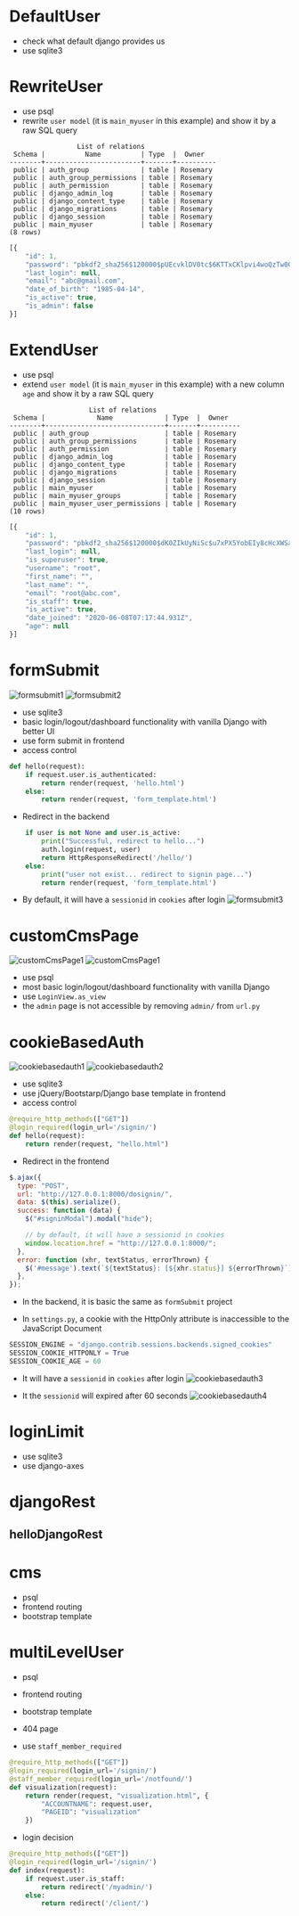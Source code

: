 # DefaultUser
* check what default django provides us
* use sqlite3

# RewriteUser
* use psql
* rewrite `user model` (it is `main_myuser` in this example) and show it by a raw SQL query

```
                 List of relations
 Schema |          Name          | Type  |  Owner   
--------+------------------------+-------+----------
 public | auth_group             | table | Rosemary
 public | auth_group_permissions | table | Rosemary
 public | auth_permission        | table | Rosemary
 public | django_admin_log       | table | Rosemary
 public | django_content_type    | table | Rosemary
 public | django_migrations      | table | Rosemary
 public | django_session         | table | Rosemary
 public | main_myuser            | table | Rosemary
(8 rows)
```

```javascript
[{
	"id": 1,
	"password": "pbkdf2_sha256$120000$pUEcvklDV0tc$6KTTxCKlpvi4woQzTw0GuASlBh+CgtgOgLxxGsFZ+Y4=",
	"last_login": null,
	"email": "abc@gmail.com",
	"date_of_birth": "1985-04-14",
	"is_active": true,
	"is_admin": false
}]
```

# ExtendUser
* use psql
* extend `user model` (it is `main_myuser` in this example) with a new column `age` and show it by a raw SQL query

```
                    List of relations
 Schema |             Name             | Type  |  Owner   
--------+------------------------------+-------+----------
 public | auth_group                   | table | Rosemary
 public | auth_group_permissions       | table | Rosemary
 public | auth_permission              | table | Rosemary
 public | django_admin_log             | table | Rosemary
 public | django_content_type          | table | Rosemary
 public | django_migrations            | table | Rosemary
 public | django_session               | table | Rosemary
 public | main_myuser                  | table | Rosemary
 public | main_myuser_groups           | table | Rosemary
 public | main_myuser_user_permissions | table | Rosemary
(10 rows)
```

```javascript
[{
	"id": 1,
	"password": "pbkdf2_sha256$120000$dK0ZIkUyNiSc$u7xPX5YobEIy8cHcXWSakiPXtRaoI3gOdBKWyJaZ/nU=",
	"last_login": null,
	"is_superuser": true,
	"username": "root",
	"first_name": "",
	"last_name": "",
	"email": "root@abc.com",
	"is_staff": true,
	"is_active": true,
	"date_joined": "2020-06-08T07:17:44.931Z",
	"age": null
}]
```


# formSubmit
![formsubmit1](images/formsubmit1.png)
![formsubmit2](images/formsubmit2.png)
* use sqlite3
* basic login/logout/dashboard functionality with vanilla Django with better UI
* use form submit in frontend
* access control
```python
def hello(request):
    if request.user.is_authenticated: 
        return render(request, 'hello.html')
    else:
        return render(request, 'form_template.html')
```
* Redirect in the backend
```python
    if user is not None and user.is_active:
        print("Successful, redirect to hello...")
        auth.login(request, user)
        return HttpResponseRedirect('/hello/')
    else:
        print("user not exist... redirect to signin page...")
        return render(request, 'form_template.html')
```
* By default, it will have a `sessionid` in `cookies` after login
![formsubmit3](images/formsubmit3.png)

# customCmsPage
![customCmsPage1](images/customcmspage1.png)
![customCmsPage1](images/customcmspage2.png)
* use psql
* most basic login/logout/dashboard functionality with vanilla Django
* use `LoginView.as_view`
* the `admin` page is not accessible by removing `admin/` from `url.py` 


# cookieBasedAuth
![cookiebasedauth1](images/cookiebasedauth1.png)
![cookiebasedauth2](images/cookiebasedauth2.png)
* use sqlite3
* use jQuery/Bootstarp/Django base template in frontend
* access control
```python
@require_http_methods(["GET"])
@login_required(login_url='/signin/')
def hello(request):
    return render(request, "hello.html")
```
* Redirect in the frontend
```javascript
$.ajax({
  type: "POST",
  url: "http://127.0.0.1:8000/dosignin/",
  data: $(this).serialize(),
  success: function (data) {
    $("#signinModal").modal("hide");

    // by default, it will have a sessionid in cookies
    window.location.href = "http://127.0.0.1:8000/";
  },
  error: function (xhr, textStatus, errorThrown) {
    $('#message').text(`${textStatus}: [${xhr.status}] ${errorThrown}`);
  },
});
```
* In the backend, it is basic the same as `formSubmit` project

* In `settings.py`, a cookie with the HttpOnly attribute is inaccessible to the JavaScript Document
```python
SESSION_ENGINE = "django.contrib.sessions.backends.signed_cookies"
SESSION_COOKIE_HTTPONLY = True
SESSION_COOKIE_AGE = 60
```

* It will have a `sessionid` in `cookies` after login
![cookiebasedauth3](images/cookiebasedauth1.png)

* It the `sessionid` will expired after 60 seconds
![cookiebasedauth4](images/cookiebasedauth2.png)

# loginLimit
* use sqlite3
* use django-axes

# djangoRest
## helloDjangoRest

# cms
* psql
* frontend routing 
* bootstrap template

# multiLevelUser
* psql
* frontend routing 
* bootstrap template
* 404 page

* use `staff_member_required`
```python
@require_http_methods(["GET"])
@login_required(login_url='/signin/')
@staff_member_required(login_url='/notfound/')
def visualization(request):
    return render(request, "visualization.html", {
        "ACCOUNTNAME": request.user,
        "PAGEID": "visualization"
    })
```

* login decision
```python
@require_http_methods(["GET"])
@login_required(login_url='/signin/')
def index(request):
    if request.user.is_staff:
        return redirect('/myadmin/')
    else:
        return redirect('/client/')
```


